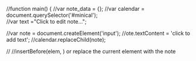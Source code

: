 //function main() {
//var note_data = {};
//var calendar = document.querySelector('#minical');  
//var text ="Click to edit note...";

//var note = document.createElement('input');
//ote.textContent = 'click to add text';
//calendar.replaceChild(note);

//
//insertBefore(elem, ) or replace the current element with the note 